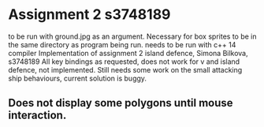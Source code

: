 # Assignment 2 s3748189

to be run with ground.jpg as an argument. Necessary for box sprites to be in the same directory as program being run. 
needs to be run with c++ 14 compiler 
Implementation of assignment 2 island defence, Simona Bilkova, s3748189
All key bindings as requested, does not work for v and island defence, not implemented. 
Still needs some work on the small attacking ship behaviours, current solution is buggy. 
## Does not display some polygons until mouse interaction. 
 
